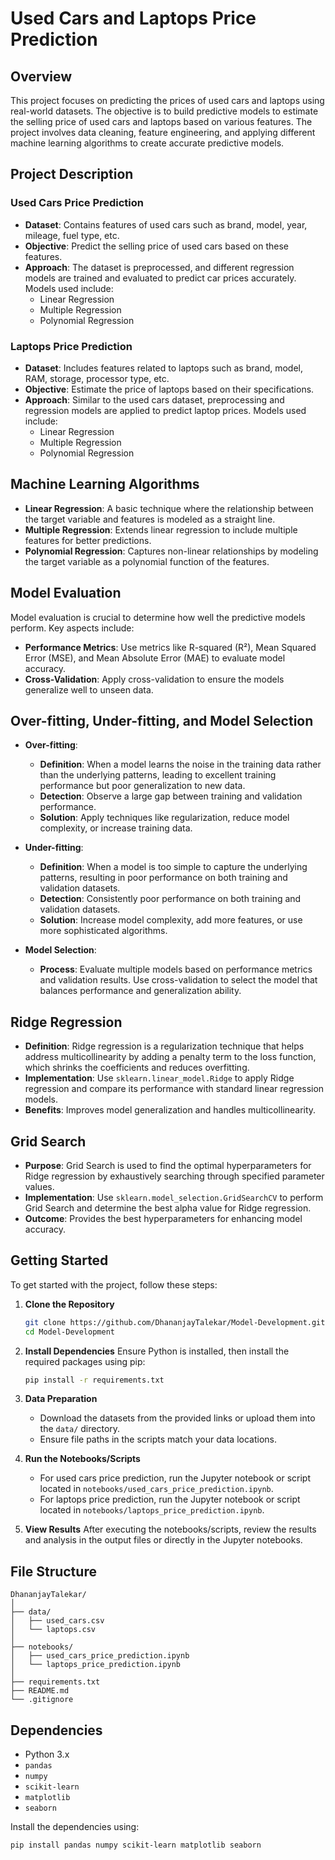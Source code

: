 

# Used Cars and Laptops Price Prediction

## Overview

This project focuses on predicting the prices of used cars and laptops using real-world datasets. The objective is to build predictive models to estimate the selling price of used cars and laptops based on various features. The project involves data cleaning, feature engineering, and applying different machine learning algorithms to create accurate predictive models.

## Project Description

### Used Cars Price Prediction

- **Dataset**: Contains features of used cars such as brand, model, year, mileage, fuel type, etc.
- **Objective**: Predict the selling price of used cars based on these features.
- **Approach**: The dataset is preprocessed, and different regression models are trained and evaluated to predict car prices accurately. Models used include:
  - Linear Regression
  - Multiple Regression
  - Polynomial Regression

### Laptops Price Prediction

- **Dataset**: Includes features related to laptops such as brand, model, RAM, storage, processor type, etc.
- **Objective**: Estimate the price of laptops based on their specifications.
- **Approach**: Similar to the used cars dataset, preprocessing and regression models are applied to predict laptop prices. Models used include:
  - Linear Regression
  - Multiple Regression
  - Polynomial Regression

## Machine Learning Algorithms

- **Linear Regression**: A basic technique where the relationship between the target variable and features is modeled as a straight line.
- **Multiple Regression**: Extends linear regression to include multiple features for better predictions.
- **Polynomial Regression**: Captures non-linear relationships by modeling the target variable as a polynomial function of the features.

## Model Evaluation

Model evaluation is crucial to determine how well the predictive models perform. Key aspects include:

- **Performance Metrics**: Use metrics like R-squared (R²), Mean Squared Error (MSE), and Mean Absolute Error (MAE) to evaluate model accuracy.
- **Cross-Validation**: Apply cross-validation to ensure the models generalize well to unseen data.

## Over-fitting, Under-fitting, and Model Selection

- **Over-fitting**:
  - **Definition**: When a model learns the noise in the training data rather than the underlying patterns, leading to excellent training performance but poor generalization to new data.
  - **Detection**: Observe a large gap between training and validation performance.
  - **Solution**: Apply techniques like regularization, reduce model complexity, or increase training data.

- **Under-fitting**:
  - **Definition**: When a model is too simple to capture the underlying patterns, resulting in poor performance on both training and validation datasets.
  - **Detection**: Consistently poor performance on both training and validation datasets.
  - **Solution**: Increase model complexity, add more features, or use more sophisticated algorithms.

- **Model Selection**:
  - **Process**: Evaluate multiple models based on performance metrics and validation results. Use cross-validation to select the model that balances performance and generalization ability.

## Ridge Regression

- **Definition**: Ridge regression is a regularization technique that helps address multicollinearity by adding a penalty term to the loss function, which shrinks the coefficients and reduces overfitting.
- **Implementation**: Use `sklearn.linear_model.Ridge` to apply Ridge regression and compare its performance with standard linear regression models.
- **Benefits**: Improves model generalization and handles multicollinearity.

## Grid Search

- **Purpose**: Grid Search is used to find the optimal hyperparameters for Ridge regression by exhaustively searching through specified parameter values.
- **Implementation**: Use `sklearn.model_selection.GridSearchCV` to perform Grid Search and determine the best alpha value for Ridge regression.
- **Outcome**: Provides the best hyperparameters for enhancing model accuracy.

## Getting Started

To get started with the project, follow these steps:

1. **Clone the Repository**
   ```bash
   git clone https://github.com/DhananjayTalekar/Model-Development.git
   cd Model-Development
   ```

2. **Install Dependencies**
   Ensure Python is installed, then install the required packages using pip:
   ```bash
   pip install -r requirements.txt
   ```

3. **Data Preparation**
   - Download the datasets from the provided links or upload them into the `data/` directory.
   - Ensure file paths in the scripts match your data locations.

4. **Run the Notebooks/Scripts**
   - For used cars price prediction, run the Jupyter notebook or script located in `notebooks/used_cars_price_prediction.ipynb`.
   - For laptops price prediction, run the Jupyter notebook or script located in `notebooks/laptops_price_prediction.ipynb`.

5. **View Results**
   After executing the notebooks/scripts, review the results and analysis in the output files or directly in the Jupyter notebooks.

## File Structure

```
DhananjayTalekar/
│
├── data/
│   ├── used_cars.csv
│   └── laptops.csv
│
├── notebooks/
│   ├── used_cars_price_prediction.ipynb
│   └── laptops_price_prediction.ipynb
│
├── requirements.txt
├── README.md
└── .gitignore
```

## Dependencies

- Python 3.x
- `pandas`
- `numpy`
- `scikit-learn`
- `matplotlib`
- `seaborn`

Install the dependencies using:

```bash
pip install pandas numpy scikit-learn matplotlib seaborn
```



